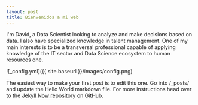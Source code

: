 ```yaml
---
layout: post
title: Bienvenidos a mi web
---
```

I'm David, a Data Scientist looking to analyze and make decisions based on data. I also have specialized knowledge in talent management. One of my main interests is to be a transversal professional capable of applying knowledge of the IT sector and Data Science ecosystem to human resources one.

![_config.yml]({{ site.baseurl }}/images/config.png)

The easiest way to make your first post is to edit this one. Go into /_posts/ and update the Hello World markdown file. For more instructions head over to the [Jekyll Now repository](https://github.com/barryclark/jekyll-now) on GitHub.